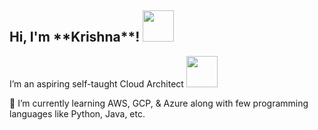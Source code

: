 <h2> Hi, I'm **Krishna**! <img src="https://media.giphy.com/media/lnORolcv2a0224p4y3/giphy.gif" width="50"></h2>

I’m an aspiring self-taught Cloud Architect <img src="https://media.giphy.com/media/4KEMBV2Mj1HX3J64Az/giphy.gif" width="50">

🌱 I’m currently learning AWS, GCP, & Azure along with few programming languages like Python, Java, etc. 
